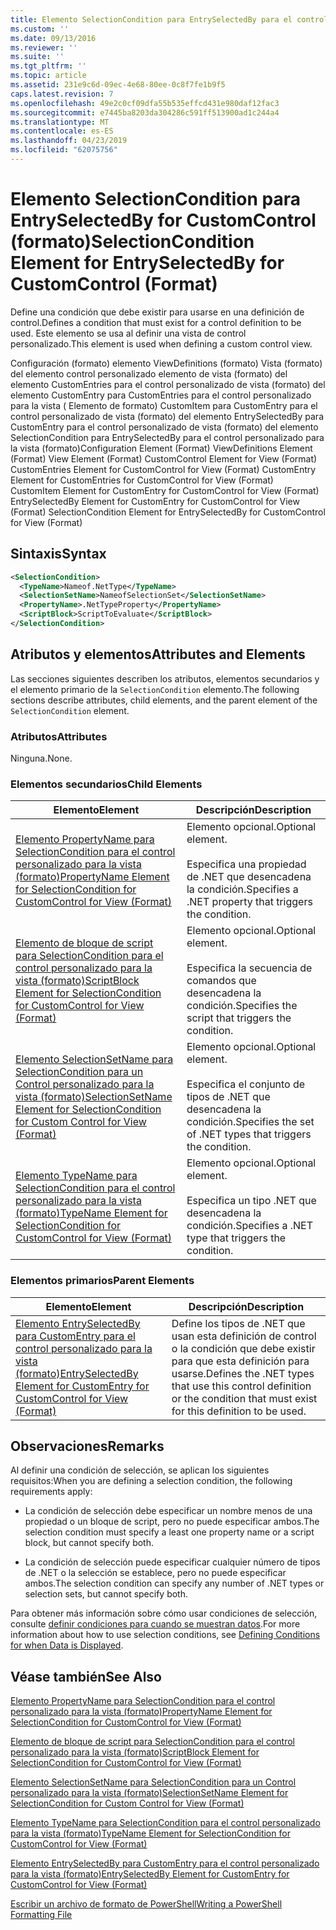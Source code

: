 ```yaml
---
title: Elemento SelectionCondition para EntrySelectedBy para el control personalizado (formato) | Microsoft Docs
ms.custom: ''
ms.date: 09/13/2016
ms.reviewer: ''
ms.suite: ''
ms.tgt_pltfrm: ''
ms.topic: article
ms.assetid: 231e9c6d-09ec-4e68-80ee-0c8f7fe1b9f5
caps.latest.revision: 7
ms.openlocfilehash: 49e2c0cf09dfa55b535effcd431e980daf12fac3
ms.sourcegitcommit: e7445ba8203da304286c591ff513900ad1c244a4
ms.translationtype: MT
ms.contentlocale: es-ES
ms.lasthandoff: 04/23/2019
ms.locfileid: "62075756"
---
```

# <a name="selectioncondition-element-for-entryselectedby-for-customcontrol-format"></a><span data-ttu-id="085fe-102">Elemento SelectionCondition para EntrySelectedBy for CustomControl (formato)</span><span class="sxs-lookup"><span data-stu-id="085fe-102">SelectionCondition Element for EntrySelectedBy for CustomControl (Format)</span></span>

<span data-ttu-id="085fe-103">Define una condición que debe existir para usarse en una definición de control.</span><span class="sxs-lookup"><span data-stu-id="085fe-103">Defines a condition that must exist for a control definition to be used.</span></span> <span data-ttu-id="085fe-104">Este elemento se usa al definir una vista de control personalizado.</span><span class="sxs-lookup"><span data-stu-id="085fe-104">This element is used when defining a custom control view.</span></span>

<span data-ttu-id="085fe-105">Configuración (formato) elemento ViewDefinitions (formato) Vista (formato) del elemento control personalizado elemento de vista (formato) del elemento CustomEntries para el control personalizado de vista (formato) del elemento CustomEntry para CustomEntries para el control personalizado para la vista ( Elemento de formato) CustomItem para CustomEntry para el control personalizado de vista (formato) del elemento EntrySelectedBy para CustomEntry para el control personalizado de vista (formato) del elemento SelectionCondition para EntrySelectedBy para el control personalizado para la vista (formato)</span><span class="sxs-lookup"><span data-stu-id="085fe-105">Configuration Element (Format) ViewDefinitions Element (Format) View Element (Format) CustomControl Element for View (Format) CustomEntries Element for CustomControl for View (Format) CustomEntry Element for CustomEntries for CustomControl for View (Format) CustomItem Element for CustomEntry for CustomControl for View (Format) EntrySelectedBy Element for CustomEntry for CustomControl for View (Format) SelectionCondition Element for EntrySelectedBy for CustomControl for View (Format)</span></span>

## <a name="syntax"></a><span data-ttu-id="085fe-106">Sintaxis</span><span class="sxs-lookup"><span data-stu-id="085fe-106">Syntax</span></span>

```xml
<SelectionCondition>
  <TypeName>Nameof.NetType</TypeName>
  <SelectionSetName>NameofSelectionSet</SelectionSetName>
  <PropertyName>.NetTypeProperty</PropertyName>
  <ScriptBlock>ScriptToEvaluate</ScriptBlock>
</SelectionCondition>
```

## <a name="attributes-and-elements"></a><span data-ttu-id="085fe-107">Atributos y elementos</span><span class="sxs-lookup"><span data-stu-id="085fe-107">Attributes and Elements</span></span>

<span data-ttu-id="085fe-108">Las secciones siguientes describen los atributos, elementos secundarios y el elemento primario de la `SelectionCondition` elemento.</span><span class="sxs-lookup"><span data-stu-id="085fe-108">The following sections describe attributes, child elements, and the parent element of the `SelectionCondition` element.</span></span>

### <a name="attributes"></a><span data-ttu-id="085fe-109">Atributos</span><span class="sxs-lookup"><span data-stu-id="085fe-109">Attributes</span></span>

<span data-ttu-id="085fe-110">Ninguna.</span><span class="sxs-lookup"><span data-stu-id="085fe-110">None.</span></span>

### <a name="child-elements"></a><span data-ttu-id="085fe-111">Elementos secundarios</span><span class="sxs-lookup"><span data-stu-id="085fe-111">Child Elements</span></span>

|<span data-ttu-id="085fe-112">Elemento</span><span class="sxs-lookup"><span data-stu-id="085fe-112">Element</span></span>|<span data-ttu-id="085fe-113">Descripción</span><span class="sxs-lookup"><span data-stu-id="085fe-113">Description</span></span>|
|-------------|-----------------|
|[<span data-ttu-id="085fe-114">Elemento PropertyName para SelectionCondition para el control personalizado para la vista (formato)</span><span class="sxs-lookup"><span data-stu-id="085fe-114">PropertyName Element for SelectionCondition for CustomControl for View (Format)</span></span>](./propertyname-element-for-selectioncondition-for-customcontrol-for-view-format.md)|<span data-ttu-id="085fe-115">Elemento opcional.</span><span class="sxs-lookup"><span data-stu-id="085fe-115">Optional element.</span></span><br /><br /> <span data-ttu-id="085fe-116">Especifica una propiedad de .NET que desencadena la condición.</span><span class="sxs-lookup"><span data-stu-id="085fe-116">Specifies a .NET property that triggers the condition.</span></span>|
|[<span data-ttu-id="085fe-117">Elemento de bloque de script para SelectionCondition para el control personalizado para la vista (formato)</span><span class="sxs-lookup"><span data-stu-id="085fe-117">ScriptBlock Element for SelectionCondition for CustomControl for View (Format)</span></span>](./scriptblock-element-for-selectioncondition-for-customcontrol-for-view-format.md)|<span data-ttu-id="085fe-118">Elemento opcional.</span><span class="sxs-lookup"><span data-stu-id="085fe-118">Optional element.</span></span><br /><br /> <span data-ttu-id="085fe-119">Especifica la secuencia de comandos que desencadena la condición.</span><span class="sxs-lookup"><span data-stu-id="085fe-119">Specifies the script that triggers the condition.</span></span>|
|[<span data-ttu-id="085fe-120">Elemento SelectionSetName para SelectionCondition para un Control personalizado para la vista (formato)</span><span class="sxs-lookup"><span data-stu-id="085fe-120">SelectionSetName Element for SelectionCondition for Custom Control for View (Format)</span></span>](./selectionsetname-element-for-selectioncondition-for-customcontrol-for-view-format.md)|<span data-ttu-id="085fe-121">Elemento opcional.</span><span class="sxs-lookup"><span data-stu-id="085fe-121">Optional element.</span></span><br /><br /> <span data-ttu-id="085fe-122">Especifica el conjunto de tipos de .NET que desencadena la condición.</span><span class="sxs-lookup"><span data-stu-id="085fe-122">Specifies the set of .NET types that triggers the condition.</span></span>|
|[<span data-ttu-id="085fe-123">Elemento TypeName para SelectionCondition para el control personalizado para la vista (formato)</span><span class="sxs-lookup"><span data-stu-id="085fe-123">TypeName Element for SelectionCondition for CustomControl for View  (Format)</span></span>](./typename-element-for-selectioncondition-for-customcontrol-for-view-format.md)|<span data-ttu-id="085fe-124">Elemento opcional.</span><span class="sxs-lookup"><span data-stu-id="085fe-124">Optional element.</span></span><br /><br /> <span data-ttu-id="085fe-125">Especifica un tipo .NET que desencadena la condición.</span><span class="sxs-lookup"><span data-stu-id="085fe-125">Specifies a .NET type that triggers the condition.</span></span>|

### <a name="parent-elements"></a><span data-ttu-id="085fe-126">Elementos primarios</span><span class="sxs-lookup"><span data-stu-id="085fe-126">Parent Elements</span></span>

|<span data-ttu-id="085fe-127">Elemento</span><span class="sxs-lookup"><span data-stu-id="085fe-127">Element</span></span>|<span data-ttu-id="085fe-128">Descripción</span><span class="sxs-lookup"><span data-stu-id="085fe-128">Description</span></span>|
|-------------|-----------------|
|[<span data-ttu-id="085fe-129">Elemento EntrySelectedBy para CustomEntry para el control personalizado para la vista (formato)</span><span class="sxs-lookup"><span data-stu-id="085fe-129">EntrySelectedBy Element for CustomEntry for CustomControl for View (Format)</span></span>](./entryselectedby-element-for-customentry-for-customcontrol-for-view-format.md)|<span data-ttu-id="085fe-130">Define los tipos de .NET que usan esta definición de control o la condición que debe existir para que esta definición para usarse.</span><span class="sxs-lookup"><span data-stu-id="085fe-130">Defines the .NET types that use this control definition or the condition that must exist for this definition to be used.</span></span>|

## <a name="remarks"></a><span data-ttu-id="085fe-131">Observaciones</span><span class="sxs-lookup"><span data-stu-id="085fe-131">Remarks</span></span>

<span data-ttu-id="085fe-132">Al definir una condición de selección, se aplican los siguientes requisitos:</span><span class="sxs-lookup"><span data-stu-id="085fe-132">When you are defining a selection condition, the following requirements apply:</span></span>

- <span data-ttu-id="085fe-133">La condición de selección debe especificar un nombre menos de una propiedad o un bloque de script, pero no puede especificar ambos.</span><span class="sxs-lookup"><span data-stu-id="085fe-133">The selection condition must specify a least one property name or a script block, but cannot specify both.</span></span>

- <span data-ttu-id="085fe-134">La condición de selección puede especificar cualquier número de tipos de .NET o la selección se establece, pero no puede especificar ambos.</span><span class="sxs-lookup"><span data-stu-id="085fe-134">The selection condition can specify any number of .NET types or selection sets, but cannot specify both.</span></span>

<span data-ttu-id="085fe-135">Para obtener más información sobre cómo usar condiciones de selección, consulte [definir condiciones para cuando se muestran datos](./defining-conditions-for-displaying-data.md).</span><span class="sxs-lookup"><span data-stu-id="085fe-135">For more information about how to use selection conditions, see [Defining Conditions for when Data is Displayed](./defining-conditions-for-displaying-data.md).</span></span>

## <a name="see-also"></a><span data-ttu-id="085fe-136">Véase también</span><span class="sxs-lookup"><span data-stu-id="085fe-136">See Also</span></span>

[<span data-ttu-id="085fe-137">Elemento PropertyName para SelectionCondition para el control personalizado para la vista (formato)</span><span class="sxs-lookup"><span data-stu-id="085fe-137">PropertyName Element for SelectionCondition for CustomControl for View (Format)</span></span>](./propertyname-element-for-selectioncondition-for-customcontrol-for-view-format.md)

[<span data-ttu-id="085fe-138">Elemento de bloque de script para SelectionCondition para el control personalizado para la vista (formato)</span><span class="sxs-lookup"><span data-stu-id="085fe-138">ScriptBlock Element for SelectionCondition for CustomControl for View (Format)</span></span>](./scriptblock-element-for-selectioncondition-for-customcontrol-for-view-format.md)

[<span data-ttu-id="085fe-139">Elemento SelectionSetName para SelectionCondition para un Control personalizado para la vista (formato)</span><span class="sxs-lookup"><span data-stu-id="085fe-139">SelectionSetName Element for SelectionCondition for Custom Control for View (Format)</span></span>](./selectionsetname-element-for-selectioncondition-for-customcontrol-for-view-format.md)

[<span data-ttu-id="085fe-140">Elemento TypeName para SelectionCondition para el control personalizado para la vista (formato)</span><span class="sxs-lookup"><span data-stu-id="085fe-140">TypeName Element for SelectionCondition for CustomControl for View  (Format)</span></span>](./typename-element-for-selectioncondition-for-customcontrol-for-view-format.md)

[<span data-ttu-id="085fe-141">Elemento EntrySelectedBy para CustomEntry para el control personalizado para la vista (formato)</span><span class="sxs-lookup"><span data-stu-id="085fe-141">EntrySelectedBy Element for CustomEntry for CustomControl for View (Format)</span></span>](./entryselectedby-element-for-customentry-for-customcontrol-for-view-format.md)

[<span data-ttu-id="085fe-142">Escribir un archivo de formato de PowerShell</span><span class="sxs-lookup"><span data-stu-id="085fe-142">Writing a PowerShell Formatting File</span></span>](./writing-a-powershell-formatting-file.md)

